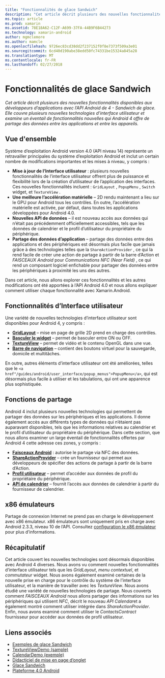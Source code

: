 ```yaml
---
title: "Fonctionnalités de glace Sandwich"
description: "Cet article décrit plusieurs des nouvelles fonctionnalités disponibles aux développeurs d’applications avec l’API Android de 4 - Sandwich de glace. Elle couvre plusieurs nouvelles technologies d’interface utilisateur et examine un éventail de fonctionnalités nouvelles qui Android 4 offre de partage des données entre les applications et entre les appareils."
ms.topic: article
ms.prod: xamarin
ms.assetid: 78E18A62-C12F-A699-37FA-44B9F6B44273
ms.technology: xamarin-android
author: mgmclemore
ms.author: mamcle
ms.openlocfilehash: 9726ec83cd38dd2f237152f0f8e7373f509a3e01
ms.sourcegitcommit: 6cd40d190abe38edd50fc74331be15324a845a28
ms.translationtype: MT
ms.contentlocale: fr-FR
ms.lasthandoff: 02/27/2018
---
```

# <a name="ice-cream-sandwich-features"></a>Fonctionnalités de glace Sandwich

_Cet article décrit plusieurs des nouvelles fonctionnalités disponibles aux développeurs d’applications avec l’API Android de 4 - Sandwich de glace. Elle couvre plusieurs nouvelles technologies d’interface utilisateur et examine un éventail de fonctionnalités nouvelles qui Android 4 offre de partage des données entre les applications et entre les appareils._

## <a name="overview"></a>Vue d'ensemble

Système d’exploitation Android version 4.0 (API niveau 14) représente un retravailler principales du système d’exploitation Android et inclut un certain nombre de modifications importantes et les mises à niveau, y compris :

-   **Mise à jour de l’Interface utilisateur** : plusieurs nouvelles fonctionnalités de l’interface utilisateur offrent plus de puissance et flexibilité lors de la création d’utilisateur de l’application des interfaces. Ces nouvelles fonctionnalités incluent : `GridLayout` , `PopupMenu` , `Switch` widget, et `TextureView` . 
-   **Une meilleure l’accélération matérielle** – 2D rendu maintenant a lieu sur le GPU pour Android tous les contrôles. En outre, l’accélération matérielle est activée, par défaut, dans toutes les applications développées pour Android 4.0. 
-   **Nouvelles API de données** – il est nouveau accès aux données qui n’était pas précédemment officiellement accessibles, tels que les données de calendrier et le profil d’utilisateur du propriétaire du périphérique. 
-   **Partage des données d’application** – partage des données entre des applications et des périphériques est désormais plus facile que jamais grâce à des technologies telles que la `ShareActionProvider` , ce qui la rend facile de créer une action de partage à partir de la barre d’Action et *FAISCEAUX Android* pour *Communications NFC (Near Field)* , ce qui rend un composant logiciel enfichable pour partager des données entre les périphériques à proximité les uns des autres. 


Dans cet article, nous allons explorer ces fonctionnalités et les autres modifications ont été apportées à l’API Android 4.0 et nous allons expliquer comment utiliser chaque fonctionnalité avec Xamarin.Android.

## <a name="user-interface-features"></a>Fonctionnalités d’Interface utilisateur

Une variété de nouvelles technologies d’interface utilisateur sont disponibles pour Android 4, y compris :

-   **[GridLayout](~/android/user-interface/layouts/grid-layout.md)**  – mise en page de grille 2D prend en charge des contrôles. 
-   **[Basculer le widget](~/android/user-interface/controls/switch.md)**  – permet de basculer entre ON ou OFF. 
-   **[TextureView](~/android/user-interface/controls/texture-view.md)**  – permet de vidéo et le contenu OpenGL dans une vue. 
-   **[Barre de navigation](~/android/user-interface/controls/navigation-bar.md)**  – contient des boutons virtuel pour la sauvegarde, domicile et multitâches. 


En outre, autres éléments d’interface utilisateur ont été améliorées, telles que le `<a href"/guides/android/user_interface/popup_menus">PopupMenu</a>`, qui est désormais plus facile à utiliser et les tabulations, qui ont une apparence plus sophistiquée.

## <a name="sharing-features"></a>Fonctions de partage

Android 4 inclut plusieurs nouvelles technologies qui permettent de partager des données sur les périphériques et les applications. Il donne également accès aux différents types de données qui n’étaient pas auparavant disponibles, tels que les informations relatives au calendrier et le profil d’utilisateur du propriétaire du périphérique. Dans cette section, que nous allons examiner un large éventail de fonctionnalités offertes par Android 4 cette adresse ces zones, y compris :

-  **[Faisceaux Android](~/android/platform/android-beam.md)**  : autorise le partage via NFC des données.
-   **[ShareActionProvider](~/android/user-interface/controls/action-bar.md)**  – crée un fournisseur qui permet aux développeurs de spécifier des actions de partage à partir de la barre d’Action. 
-   **[Profil utilisateur](~/android/user-interface/user-profile.md)**  – permet d’accéder aux données de profil du propriétaire du périphérique. 
-   **[API de calendrier](~/android/user-interface/controls/calendar.md)**  – fournit l’accès aux données de calendrier à partir du fournisseur de calendrier. 

## <a name="x86-emulators"></a>x86 émulateurs

Partage de connexion Internet ne prend pas en charge le développement avec x86 émulateur. x86 émulateurs sont uniquement pris en charge avec Android 2.3.3, niveau 10 de l’API. Consultez [configuration le x86 émulateur](~/android/get-started/installation/android-emulator/index.md) pour plus d’informations.

## <a name="summary"></a>Récapitulatif

Cet article couvert les nouvelles technologies sont désormais disponibles avec Android 4 diverses. Nous avons vu comment nouvelles fonctionnalités d’interface utilisateur tels que les *GridLayout*, *menu contextuel*, et *commutateur* widget. Nous avons également examiné certaines de la nouvelle prise en charge pour le contrôle du système de l’interface utilisateur, et la manière de travailler avec les *TextureView*. Nous avons étudié une variété de nouvelles technologies de partage. Nous couverts comment *FAISCEAUX Android* nous allons partager des informations sur les périphériques qui utilisent *NFC*, décrit le nouveau *API Calendar*et a également montré comment utiliser intégrée dans  *ShareActionProvider*.
Enfin, nous avons examiné comment utiliser le *ContactsContract* fournisseur pour accéder aux données de profil utilisateur.



## <a name="related-links"></a>Liens associés

- [Exemples de glace Sandwich](https://developer.xamarin.com/samples/monodroid/PlatformFeatures/ICS_Samples/)
- [TextureViewDemo (sample)](https://developer.xamarin.com/samples/monodroid/TextureViewDemo/)
- [CalendarDemo (exemple)](https://developer.xamarin.com/samples/monodroid/CalendarDemo/)
- [Didacticiel de mise en page d’onglet](~/android/user-interface/layouts/tab-layout/index.md)
- [Glace Sandwich](http://developer.android.com/about/versions/android-4.0-highlights.html)
- [Plateforme 4.0 Android](http://developer.android.com/about/versions/android-4.0.html)

